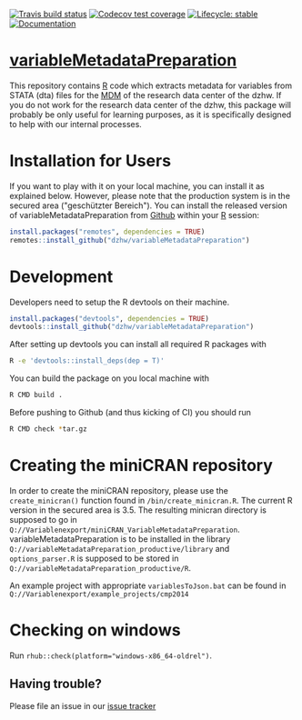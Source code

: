   <!-- badges: start -->
  [![Travis build status](https://travis-ci.org/dzhw/variableMetadataPreparation.svg?branch=master)](https://travis-ci.org/dzhw/variableMetadataPreparation)
  [![Codecov test coverage](https://codecov.io/gh/dzhw/variableMetadataPreparation/branch/master/graph/badge.svg)](https://codecov.io/gh/dzhw/variableMetadataPreparation?branch=master)
  [![Lifecycle: stable](https://img.shields.io/badge/lifecycle-stable-brightgreen.svg)](https://www.tidyverse.org/lifecycle/#stable) [![Documentation](https://img.shields.io/badge/documentation--brightgreen)](https://dzhw.github.io/variableMetadataPreparation/)
  <!-- badges: end -->

# [variableMetadataPreparation](https://dzhw.github.io/variableMetadataPreparation/)
This repository contains [R](https://www.r-project.org/about.html) code which 
extracts metadata for variables from STATA (dta) files for the [MDM](https://metadata.fdz.dzhw.eu)
of the research data center of the dzhw. If you do not work for the research 
data center of the dzhw, this package will probably be only useful for learning 
purposes, as it is specifically designed to help with our internal processes.

# Installation for Users

If you want to play with it on your local machine, you can install it as 
explained below. However, please note that the production system is in the 
secured area ("geschützter Bereich").
You can install the released version of variableMetadataPreparation from [Github](https://github.com/dzhw/variableMetadataPreparation) within your [R](https://www.r-project.org/about.html) session:

``` r
install.packages("remotes", dependencies = TRUE)
remotes::install_github("dzhw/variableMetadataPreparation")
```

# Development

Developers need to setup the R devtools on their machine.
``` r
install.packages("devtools", dependencies = TRUE)
devtools::install_github("dzhw/variableMetadataPreparation")
```

After setting up devtools you can install all required R packages with

``` bash
R -e 'devtools::install_deps(dep = T)'
```

You can build the package on you local machine with

``` bash
R CMD build .
```

Before pushing to Github (and thus kicking of CI) you should run

``` bash
R CMD check *tar.gz
```

# Creating the miniCRAN repository

In order to create the miniCRAN repository, please use the `create_minicran()` 
function found in `/bin/create_minicran.R`. The current R version in the secured
area is 3.5. The resulting minicran directory is supposed to go in `Q://Variablenexport/miniCRAN_VariableMetadataPreparation`.
variableMetadataPreparation is to be installed in the library `Q://variableMetadataPreparation_productive/library` and `options_parser.R` is 
supposed to be stored in `Q://variableMetadataPreparation_productive/R`.

An example project with appropriate `variablesToJson.bat` can be found in `Q://Variablenexport/example_projects/cmp2014`

# Checking on windows

Run `rhub::check(platform="windows-x86_64-oldrel")`.

Having trouble?
---------------

Please file an issue in our [issue tracker](https://github.com/dzhw/metadatamanagement/issues)
